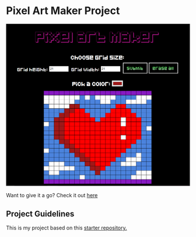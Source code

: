 # Pixel Art Maker Project

![screenshot of pixel art app](images/pixelartmaker.PNG)

Want to give it a go? Check it out [here](https://sarahmbeecroft.github.io/Pixel_Art_Maker/)

## Project Guidelines

This is my project based on this [starter repository.](https://github.com/udacity/project-pixel-art-maker-starter)
